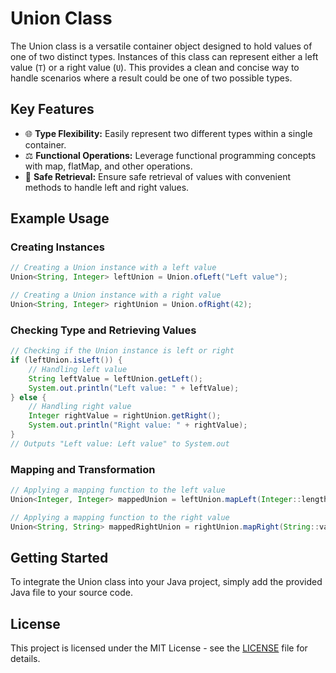# Union Class

The Union class is a versatile container object designed to hold values of one of two distinct types. Instances of this class can represent either a left value (`T`) or a right value (`U`). This provides a clean and concise way to handle scenarios where a result could be one of two possible types.

## Key Features

- 🌐 **Type Flexibility:** Easily represent two different types within a single container.
- ⚖️ **Functional Operations:** Leverage functional programming concepts with map, flatMap, and other operations.
- 🧪 **Safe Retrieval:** Ensure safe retrieval of values with convenient methods to handle left and right values.

## Example Usage

### Creating Instances

```java
// Creating a Union instance with a left value
Union<String, Integer> leftUnion = Union.ofLeft("Left value");

// Creating a Union instance with a right value
Union<String, Integer> rightUnion = Union.ofRight(42);
```

### Checking Type and Retrieving Values

```java
// Checking if the Union instance is left or right
if (leftUnion.isLeft()) {
    // Handling left value
    String leftValue = leftUnion.getLeft();
    System.out.println("Left value: " + leftValue);
} else {
    // Handling right value
    Integer rightValue = rightUnion.getRight();
    System.out.println("Right value: " + rightValue);
}
// Outputs "Left value: Left value" to System.out
```

### Mapping and Transformation

```java
// Applying a mapping function to the left value
Union<Integer, Integer> mappedUnion = leftUnion.mapLeft(Integer::length);

// Applying a mapping function to the right value
Union<String, String> mappedRightUnion = rightUnion.mapRight(String::valueOf);
```

## Getting Started

To integrate the Union class into your Java project, simply add the provided Java file to your source code.

## License

This project is licensed under the MIT License - see the [LICENSE](/LICENSE) file for details.
